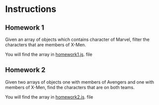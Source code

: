 # Instructions

## Homework 1

Given an array of objects which contains character of Marvel, filter the characters that are members of X-Men.

You will find the array in [homework1.js](homework1.js). file

## Homework 2

Given two arrays of objects one with members of Avengers and one with members of X-Men, find the characters that are on both teams.

You will find the array in [homework2.js](homework2.js). file

